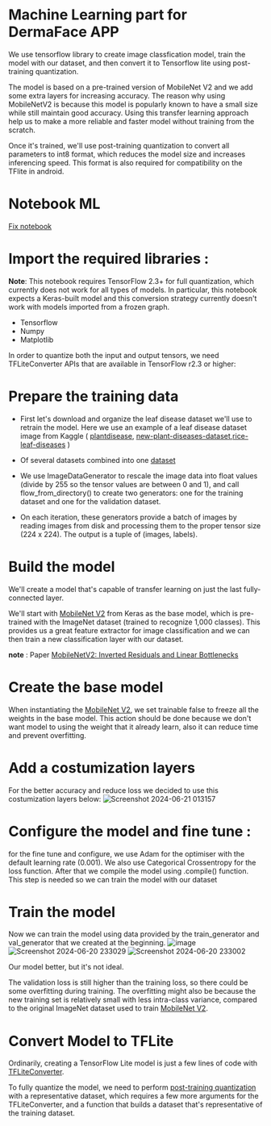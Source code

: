 # Machine Learning part for DermaFace APP
We use tensorflow library to create image classfication model, train the model with our dataset, and then convert it to Tensorflow lite using post-training quantization.


The model is based on a pre-trained version of MobileNet V2 and we add some extra layers for increasing accuracy. The reason why using MobileNetV2 is because this model is popularly known to have a small size while still maintain good accuracy. Using this transfer learning approach help us to make a more reliable and faster model without training from the scratch. 

Once it's trained, we'll use post-training quantization to convert all parameters to int8 format, which reduces the model size and increases inferencing speed. This format is also required for compatibility on the TFlite in android.

# Notebook ML 
[Fix notebook](https://github.com/maulanaakbardj/Home-Agriculture-Monitoring-System/blob/main/ML/notebook/leaf_classification_fix.ipynb)

# Import the required libraries :
**Note**: This notebook requires TensorFlow 2.3+ for full quantization, which currently does not work for all types of models. In particular, this notebook expects a Keras-built model and this conversion strategy currently doesn't work with models imported from a frozen graph. 

* Tensorflow 
* Numpy
* Matplotlib

In order to quantize both the input and output tensors, we need TFLiteConverter APIs that are available in TensorFlow r2.3 or higher:

# Prepare the training data

* First let's download and organize the leaf disease dataset we'll use to retrain the model. Here we use an example of a leaf disease dataset image from Kaggle ( [plantdisease](https://www.kaggle.com/emmarex/plantdisease), [new-plant-diseases-dataset](https://www.kaggle.com/vipoooool/new-plant-diseases-dataset),[rice-leaf-diseases](https://www.kaggle.com/vbookshelf/rice-leaf-diseases) ) 
 
 * Of several datasets combined into one [dataset](https://github.com/maulanaakbardj/Home-Agriculture-Monitoring-System/tree/main/ML/Data)
 
 * We use ImageDataGenerator to rescale the image data into float values (divide by 255 so the tensor values are between 0 and 1), and call flow_from_directory() to create two generators: one for the training dataset and one for the validation dataset.
 
 * On each iteration, these generators provide a batch of images by reading images from disk and processing them to the proper tensor size (224 x 224). The output is a tuple of (images, labels).
  
# Build the model

We'll create a model that's capable of transfer learning on just the last fully-connected layer.

We'll start with [MobileNet V2](https://www.tensorflow.org/api_docs/python/tf/keras/applications/mobilenet_v2) from Keras as the base model, which is pre-trained with the ImageNet dataset (trained to recognize 1,000 classes). This provides us a great feature extractor for image classification and we can then train a new classification layer with our  dataset. 

**note** : Paper [MobileNetV2: Inverted Residuals and Linear Bottlenecks](https://arxiv.org/abs/1801.04381)

# Create the base model

When instantiating the [MobileNet V2](https://www.tensorflow.org/api_docs/python/tf/keras/applications/mobilenet_v2), we set trainable false to freeze all the weights in the base model. This action should be done because we don't want model to using the weight that it already learn, also it can reduce time and prevent overfitting.

# Add a costumization layers
For the better accuracy and reduce loss we decided to use this costumization layers below:
![Screenshot 2024-06-21 013157](https://github.com/wahyuardiantito/DermaFace-An-App-For-Your-Facial-Skin-and-Care/assets/102838149/450dbf1d-e035-4654-8969-8d001fb15d97)

# Configure the model and fine tune :
for the fine tune and configure, we use Adam for the optimiser with the default learning rate (0.001). We also use Categorical Crossentropy for the loss function. After that we compile the model using .compile() function. This step is needed so we can train the model with our dataset

# Train the model

Now we can train the model using data provided by the train_generator and val_generator that we created at the beginning.
![image](https://github.com/wahyuardiantito/DermaFace-An-App-For-Your-Facial-Skin-and-Care/assets/102838149/c981f51b-73c0-47ef-9b4f-0a76e8167dd2)
![Screenshot 2024-06-20 233029](https://github.com/wahyuardiantito/DermaFace-An-App-For-Your-Facial-Skin-and-Care/assets/102838149/1f2643ac-d41e-4772-9615-a778dbd003cd)
![Screenshot 2024-06-20 233002](https://github.com/wahyuardiantito/DermaFace-An-App-For-Your-Facial-Skin-and-Care/assets/102838149/9957f13d-1930-42dc-aee7-7ce2c089a8db)

Our model better, but it's not ideal.

The validation loss is still higher than the training loss, so there could be some overfitting during training. The overfitting might also be because the new training set is relatively small with less intra-class variance, compared to the original ImageNet dataset used to train [MobileNet V2](https://www.tensorflow.org/api_docs/python/tf/keras/applications/mobilenet_v2).

# Convert Model to TFLite
Ordinarily, creating a TensorFlow Lite model is just a few lines of code with [TFLiteConverter](https://www.tensorflow.org/api_docs/python/tf/lite/TFLiteConverter). 

To fully quantize the model, we need to perform [post-training quantization](https://www.tensorflow.org/lite/performance/post_training_quantization) with a representative dataset, which requires a few more arguments for the TFLiteConverter, and a function that builds a dataset that's representative of the training dataset.

